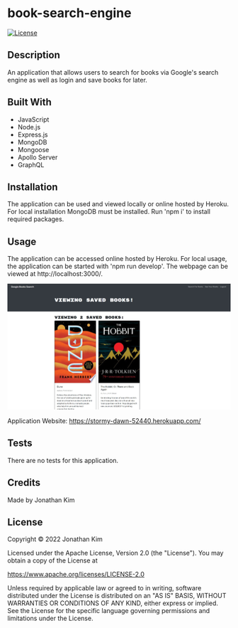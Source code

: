 # book-search-engine
[![License](https://img.shields.io/badge/License-Apache_2.0-blue.svg)](https://opensource.org/licenses/Apache-2.0)

## Description
An application that allows users to search for books via Google's search engine as well as login and save books for later.

## Built With
* JavaScript
* Node.js
* Express.js
* MongoDB
* Mongoose
* Apollo Server
* GraphQL

## Installation
The application can be used and viewed locally or online hosted by Heroku. For local installation MongoDB must be installed. Run 'npm i' to install required packages.

## Usage
The application can be accessed online hosted by Heroku. For local usage, the application can be started with 'npm run develop'. The webpage can be viewed at http://localhost:3000/.

![Application Screenshot](./assets/images/application-screenshot.jpg?raw=tru "Application Screenshot")

Application Website: https://stormy-dawn-52440.herokuapp.com/

## Tests
There are no tests for this application.

## Credits
Made by Jonathan Kim

## License
Copyright &copy; 2022 Jonathan Kim

Licensed under the Apache License, Version 2.0 (the "License"). You may obtain a copy of the License at

https://www.apache.org/licenses/LICENSE-2.0

Unless required by applicable law or agreed to in writing, software distributed under the License is distributed on an "AS IS" BASIS, WITHOUT WARRANTIES OR CONDITIONS OF ANY KIND, either express or implied. See the License for the specific language governing permissions and limitations under the License.